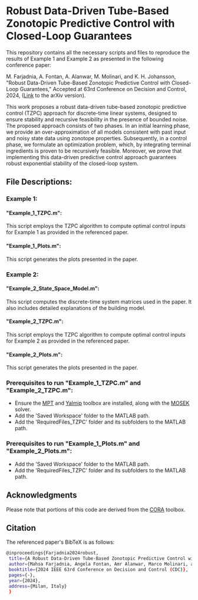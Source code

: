 # Robust Data-Driven Tube-Based Zonotopic Predictive Control with Closed-Loop Guarantees
This repository contains all the necessary scripts and files to reproduce the results of Example 1 and Example 2 as presented in the following conference paper:

M. Farjadnia, A. Fontan, A. Alanwar, M. Molinari, and K. H. Johansson, "Robust Data-Driven Tube-Based Zonotopic Predictive Control
with Closed-Loop Guarantees," Accepted at 63rd Conference on Decision and Control, 2024, ([Link](https://arxiv.org/abs/2409.14366) to the arXiv version).

This work proposes a robust data-driven tube-based zonotopic predictive control (TZPC) approach for discrete-time linear systems, designed to ensure stability and recursive feasibility in the presence of bounded noise. The proposed approach consists of two phases. In an initial learning phase, we provide an over-approximation of all models consistent with past input and noisy state data using zonotope properties. Subsequently, in a control phase, we formulate an optimization problem, which, by integrating terminal ingredients is proven to be recursively feasible. Moreover, we prove that implementing this data-driven predictive control approach guarantees robust exponential stability of the closed-loop system.

## File Descriptions:

### Example 1:

#### "Example_1_TZPC.m":
This script employs the TZPC algorithm to compute optimal control inputs for Example 1 as provided in the referenced paper.

####  "Example_1_Plots.m":
This script generates the plots presented in the paper.
  
### Example 2:

#### "Example_2_State_Space_Model.m":
This script computes the discrete-time system matrices used in the paper. It also includes detailed explanations of the building model.

#### "Example_2_TZPC.m":
This script employs the TZPC algorithm to compute optimal control inputs for Example 2 as provided in the referenced paper.

####  "Example_2_Plots.m":
This script generates the plots presented in the paper.

### Prerequisites to run "Example_1_TZPC.m" and "Example_2_TZPC.m":
- Ensure the [MPT](https://www.mpt3.org/) and [Yalmip](https://yalmip.github.io/) toolbox are installed, along with the [MOSEK](https://www.mosek.com/products/academic-licenses/) solver.
- Add the 'Saved Workspace' folder to the MATLAB path.
- Add the 'RequiredFiles_TZPC' folder and its subfolders to the MATLAB path.

### Prerequisites to run "Example_1_Plots.m" and "Example_2_Plots.m":
- Add the 'Saved Workspace' folder to the MATLAB path.
- Add the 'RequiredFiles_TZPC' folder and its subfolders to the MATLAB path.
  
## Acknowledgments
Please note that portions of this code are derived from the [CORA](https://tumcps.github.io/CORA/) toolbox.

## Citation
The referenced paper's BibTeX is as follows:
```sh
@inproceedings{Farjadnia2024robust,
 title={A Robust Data-Driven Tube-Based Zonotopic Predictive Control with Closed-Loop Guarantees},
 author={Mahsa Farjadnia, Angela Fontan, Amr Alanwar, Marco Molinari, and Karl Henrik Johansson},
 booktitle={2024 IEEE 63rd Conference on Decision and Control (CDC)},
 pages={-},
 year={2024},
 address={Milan, Italy}
 }
```

